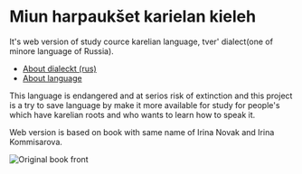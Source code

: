 # Miun harpaukšet karielan kieleh

It's web version of study cource karelian language, tver' dialect(one of minore language of Russia).

* [About dialeckt (rus)](  https://ru.wikipedia.org/wiki/%D0%A2%D0%B2%D0%B5%D1%80%D1%81%D0%BA%D0%BE%D0%B9_%D0%B4%D0%B8%D0%B0%D0%BB%D0%B5%D0%BA%D1%82_%D0%BA%D0%B0%D1%80%D0%B5%D0%BB%D1%8C%D1%81%D0%BA%D0%BE%D0%B3%D0%BE_%D1%8F%D0%B7%D1%8B%D0%BA%D0%B0)
* [About language](https://en.wikipedia.org/wiki/Karelian_language)

This language is endangered and at serios risk of extinction and this project is a try to save language by make it more available for study for people's which have karelian roots and who wants to learn how to speak it.
 
Web version is based on book with  same name of Irina Novak and Irina Kommisarova.

![Original book front](https://raw.githubusercontent.com/Fedoto4kin/Miun_harpaukset/master/client/public/img/book.jpg)
